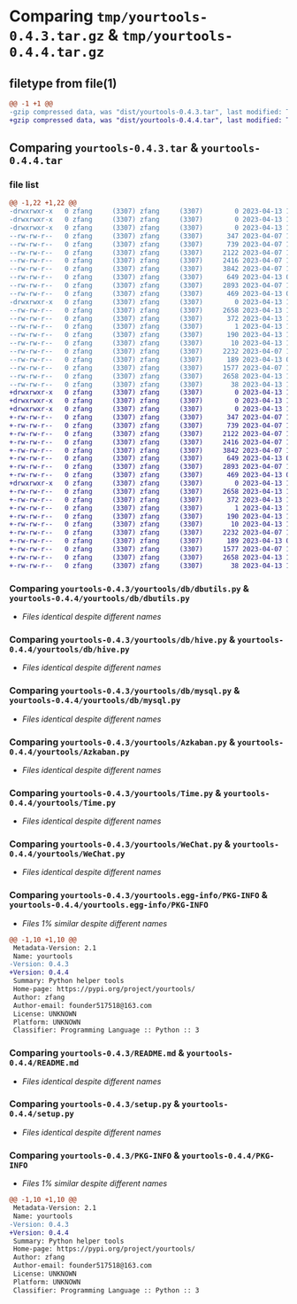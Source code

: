 # Comparing `tmp/yourtools-0.4.3.tar.gz` & `tmp/yourtools-0.4.4.tar.gz`

## filetype from file(1)

```diff
@@ -1 +1 @@
-gzip compressed data, was "dist/yourtools-0.4.3.tar", last modified: Thu Apr 13 10:10:17 2023, max compression
+gzip compressed data, was "dist/yourtools-0.4.4.tar", last modified: Thu Apr 13 10:16:05 2023, max compression
```

## Comparing `yourtools-0.4.3.tar` & `yourtools-0.4.4.tar`

### file list

```diff
@@ -1,22 +1,22 @@
-drwxrwxr-x   0 zfang     (3307) zfang     (3307)        0 2023-04-13 10:10:17.000000 yourtools-0.4.3/
-drwxrwxr-x   0 zfang     (3307) zfang     (3307)        0 2023-04-13 10:10:17.000000 yourtools-0.4.3/yourtools/
-drwxrwxr-x   0 zfang     (3307) zfang     (3307)        0 2023-04-13 10:10:17.000000 yourtools-0.4.3/yourtools/db/
--rw-rw-r--   0 zfang     (3307) zfang     (3307)      347 2023-04-07 10:28:09.000000 yourtools-0.4.3/yourtools/db/__init__.py
--rw-rw-r--   0 zfang     (3307) zfang     (3307)      739 2023-04-07 10:28:09.000000 yourtools-0.4.3/yourtools/db/dbutils.py
--rw-rw-r--   0 zfang     (3307) zfang     (3307)     2122 2023-04-07 10:28:09.000000 yourtools-0.4.3/yourtools/db/hive.py
--rw-rw-r--   0 zfang     (3307) zfang     (3307)     2416 2023-04-07 10:28:09.000000 yourtools-0.4.3/yourtools/db/mysql.py
--rw-rw-r--   0 zfang     (3307) zfang     (3307)     3842 2023-04-07 10:28:09.000000 yourtools-0.4.3/yourtools/Azkaban.py
--rw-rw-r--   0 zfang     (3307) zfang     (3307)      649 2023-04-13 09:13:14.000000 yourtools-0.4.3/yourtools/Time.py
--rw-rw-r--   0 zfang     (3307) zfang     (3307)     2893 2023-04-07 10:28:09.000000 yourtools-0.4.3/yourtools/WeChat.py
--rw-rw-r--   0 zfang     (3307) zfang     (3307)      469 2023-04-13 08:48:52.000000 yourtools-0.4.3/yourtools/__init__.py
-drwxrwxr-x   0 zfang     (3307) zfang     (3307)        0 2023-04-13 10:10:17.000000 yourtools-0.4.3/yourtools.egg-info/
--rw-rw-r--   0 zfang     (3307) zfang     (3307)     2658 2023-04-13 10:10:17.000000 yourtools-0.4.3/yourtools.egg-info/PKG-INFO
--rw-rw-r--   0 zfang     (3307) zfang     (3307)      372 2023-04-13 10:10:17.000000 yourtools-0.4.3/yourtools.egg-info/SOURCES.txt
--rw-rw-r--   0 zfang     (3307) zfang     (3307)        1 2023-04-13 10:10:17.000000 yourtools-0.4.3/yourtools.egg-info/dependency_links.txt
--rw-rw-r--   0 zfang     (3307) zfang     (3307)      190 2023-04-13 10:10:17.000000 yourtools-0.4.3/yourtools.egg-info/requires.txt
--rw-rw-r--   0 zfang     (3307) zfang     (3307)       10 2023-04-13 10:10:17.000000 yourtools-0.4.3/yourtools.egg-info/top_level.txt
--rw-rw-r--   0 zfang     (3307) zfang     (3307)     2232 2023-04-07 10:28:09.000000 yourtools-0.4.3/README.md
--rw-rw-r--   0 zfang     (3307) zfang     (3307)      189 2023-04-13 08:31:32.000000 yourtools-0.4.3/requirements.txt
--rw-rw-r--   0 zfang     (3307) zfang     (3307)     1577 2023-04-07 10:28:09.000000 yourtools-0.4.3/setup.py
--rw-rw-r--   0 zfang     (3307) zfang     (3307)     2658 2023-04-13 10:10:17.000000 yourtools-0.4.3/PKG-INFO
--rw-rw-r--   0 zfang     (3307) zfang     (3307)       38 2023-04-13 10:10:17.000000 yourtools-0.4.3/setup.cfg
+drwxrwxr-x   0 zfang     (3307) zfang     (3307)        0 2023-04-13 10:16:05.000000 yourtools-0.4.4/
+drwxrwxr-x   0 zfang     (3307) zfang     (3307)        0 2023-04-13 10:16:05.000000 yourtools-0.4.4/yourtools/
+drwxrwxr-x   0 zfang     (3307) zfang     (3307)        0 2023-04-13 10:16:05.000000 yourtools-0.4.4/yourtools/db/
+-rw-rw-r--   0 zfang     (3307) zfang     (3307)      347 2023-04-07 10:28:09.000000 yourtools-0.4.4/yourtools/db/__init__.py
+-rw-rw-r--   0 zfang     (3307) zfang     (3307)      739 2023-04-07 10:28:09.000000 yourtools-0.4.4/yourtools/db/dbutils.py
+-rw-rw-r--   0 zfang     (3307) zfang     (3307)     2122 2023-04-07 10:28:09.000000 yourtools-0.4.4/yourtools/db/hive.py
+-rw-rw-r--   0 zfang     (3307) zfang     (3307)     2416 2023-04-07 10:28:09.000000 yourtools-0.4.4/yourtools/db/mysql.py
+-rw-rw-r--   0 zfang     (3307) zfang     (3307)     3842 2023-04-07 10:28:09.000000 yourtools-0.4.4/yourtools/Azkaban.py
+-rw-rw-r--   0 zfang     (3307) zfang     (3307)      649 2023-04-13 09:13:14.000000 yourtools-0.4.4/yourtools/Time.py
+-rw-rw-r--   0 zfang     (3307) zfang     (3307)     2893 2023-04-07 10:28:09.000000 yourtools-0.4.4/yourtools/WeChat.py
+-rw-rw-r--   0 zfang     (3307) zfang     (3307)      469 2023-04-13 08:48:52.000000 yourtools-0.4.4/yourtools/__init__.py
+drwxrwxr-x   0 zfang     (3307) zfang     (3307)        0 2023-04-13 10:16:05.000000 yourtools-0.4.4/yourtools.egg-info/
+-rw-rw-r--   0 zfang     (3307) zfang     (3307)     2658 2023-04-13 10:16:05.000000 yourtools-0.4.4/yourtools.egg-info/PKG-INFO
+-rw-rw-r--   0 zfang     (3307) zfang     (3307)      372 2023-04-13 10:16:05.000000 yourtools-0.4.4/yourtools.egg-info/SOURCES.txt
+-rw-rw-r--   0 zfang     (3307) zfang     (3307)        1 2023-04-13 10:16:05.000000 yourtools-0.4.4/yourtools.egg-info/dependency_links.txt
+-rw-rw-r--   0 zfang     (3307) zfang     (3307)      190 2023-04-13 10:16:05.000000 yourtools-0.4.4/yourtools.egg-info/requires.txt
+-rw-rw-r--   0 zfang     (3307) zfang     (3307)       10 2023-04-13 10:16:05.000000 yourtools-0.4.4/yourtools.egg-info/top_level.txt
+-rw-rw-r--   0 zfang     (3307) zfang     (3307)     2232 2023-04-07 10:28:09.000000 yourtools-0.4.4/README.md
+-rw-rw-r--   0 zfang     (3307) zfang     (3307)      189 2023-04-13 08:31:32.000000 yourtools-0.4.4/requirements.txt
+-rw-rw-r--   0 zfang     (3307) zfang     (3307)     1577 2023-04-07 10:28:09.000000 yourtools-0.4.4/setup.py
+-rw-rw-r--   0 zfang     (3307) zfang     (3307)     2658 2023-04-13 10:16:05.000000 yourtools-0.4.4/PKG-INFO
+-rw-rw-r--   0 zfang     (3307) zfang     (3307)       38 2023-04-13 10:16:05.000000 yourtools-0.4.4/setup.cfg
```

### Comparing `yourtools-0.4.3/yourtools/db/dbutils.py` & `yourtools-0.4.4/yourtools/db/dbutils.py`

 * *Files identical despite different names*

### Comparing `yourtools-0.4.3/yourtools/db/hive.py` & `yourtools-0.4.4/yourtools/db/hive.py`

 * *Files identical despite different names*

### Comparing `yourtools-0.4.3/yourtools/db/mysql.py` & `yourtools-0.4.4/yourtools/db/mysql.py`

 * *Files identical despite different names*

### Comparing `yourtools-0.4.3/yourtools/Azkaban.py` & `yourtools-0.4.4/yourtools/Azkaban.py`

 * *Files identical despite different names*

### Comparing `yourtools-0.4.3/yourtools/Time.py` & `yourtools-0.4.4/yourtools/Time.py`

 * *Files identical despite different names*

### Comparing `yourtools-0.4.3/yourtools/WeChat.py` & `yourtools-0.4.4/yourtools/WeChat.py`

 * *Files identical despite different names*

### Comparing `yourtools-0.4.3/yourtools.egg-info/PKG-INFO` & `yourtools-0.4.4/yourtools.egg-info/PKG-INFO`

 * *Files 1% similar despite different names*

```diff
@@ -1,10 +1,10 @@
 Metadata-Version: 2.1
 Name: yourtools
-Version: 0.4.3
+Version: 0.4.4
 Summary: Python helper tools
 Home-page: https://pypi.org/project/yourtools/
 Author: zfang
 Author-email: founder517518@163.com
 License: UNKNOWN
 Platform: UNKNOWN
 Classifier: Programming Language :: Python :: 3
```

### Comparing `yourtools-0.4.3/README.md` & `yourtools-0.4.4/README.md`

 * *Files identical despite different names*

### Comparing `yourtools-0.4.3/setup.py` & `yourtools-0.4.4/setup.py`

 * *Files identical despite different names*

### Comparing `yourtools-0.4.3/PKG-INFO` & `yourtools-0.4.4/PKG-INFO`

 * *Files 1% similar despite different names*

```diff
@@ -1,10 +1,10 @@
 Metadata-Version: 2.1
 Name: yourtools
-Version: 0.4.3
+Version: 0.4.4
 Summary: Python helper tools
 Home-page: https://pypi.org/project/yourtools/
 Author: zfang
 Author-email: founder517518@163.com
 License: UNKNOWN
 Platform: UNKNOWN
 Classifier: Programming Language :: Python :: 3
```

